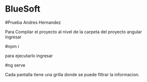 # BlueSoft

#Prueba Andres Hernandez

Para Compilar el proyecto al nivel de la carpeta del proyecto angular ingresar 

#npm i 

para ejecutarlo ingresar

#ng serve




Cada pantalla tiene una grilla donde se puede filtrar la informacion.

